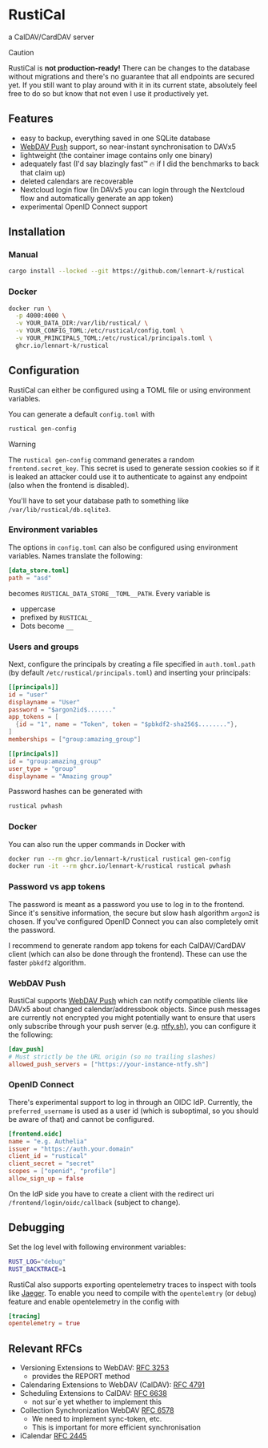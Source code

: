 # RustiCal

a CalDAV/CardDAV server

> [!CAUTION]
> RustiCal is **not production-ready!**
> There can be changes to the database without migrations and there's no guarantee that all endpoints are secured yet.
> If you still want to play around with it in its current state, absolutely feel free to do so but know that not even I use it productively yet.

## Features

- easy to backup, everything saved in one SQLite database
- [WebDAV Push](https://github.com/bitfireAT/webdav-push/) support, so near-instant synchronisation to DAVx5
- lightweight (the container image contains only one binary)
- adequately fast (I'd say blazingly fast™ :fire: if I did the benchmarks to back that claim up)
- deleted calendars are recoverable
- Nextcloud login flow (In DAVx5 you can login through the Nextcloud flow and automatically generate an app token)
- experimental OpenID Connect support

## Installation

### Manual

```sh
cargo install --locked --git https://github.com/lennart-k/rustical
```

### Docker

```sh
docker run \
  -p 4000:4000 \
  -v YOUR_DATA_DIR:/var/lib/rustical/ \
  -v YOUR_CONFIG_TOML:/etc/rustical/config.toml \
  -v YOUR_PRINCIPALS_TOML:/etc/rustical/principals.toml \
  ghcr.io/lennart-k/rustical
```

## Configuration

RustiCal can either be configured using a TOML file or using environment variables.

You can generate a default `config.toml` with

```sh
rustical gen-config
```

> [!WARNING]
> The `rustical gen-config` command generates a random `frontend.secret_key`.
> This secret is used to generate session cookies so if it is leaked an attacker could use it to authenticate to against any endpoint (also when the frontend is disabled).

You'll have to set your database path to something like `/var/lib/rustical/db.sqlite3`.

### Environment variables

The options in `config.toml` can also be configured using environment variables. Names translate the following:

```toml
[data_store.toml]
path = "asd"
```

becomes `RUSTICAL_DATA_STORE__TOML__PATH`.
Every variable is

- uppercase
- prefixed by `RUSTICAL_`
- Dots become `__`

### Users and groups

Next, configure the principals by creating a file specified in `auth.toml.path` (by default `/etc/rustical/principals.toml`) and inserting your principals:

```toml
[[principals]]
id = "user"
displayname = "User"
password = "$argon2id$......."
app_tokens = [
  {id = "1", name = "Token", token = "$pbkdf2-sha256$........"},
]
memberships = ["group:amazing_group"]

[[principals]]
id = "group:amazing_group"
user_type = "group"
displayname = "Amazing group"
```

Password hashes can be generated with

```sh
rustical pwhash
```

### Docker

You can also run the upper commands in Docker with

```sh
docker run --rm ghcr.io/lennart-k/rustical rustical gen-config
docker run -it --rm ghcr.io/lennart-k/rustical rustical pwhash
```

### Password vs app tokens

The password is meant as a password you use to log in to the frontend.
Since it's sensitive information,
the secure but slow hash algorithm `argon2` is chosen.
If you've configured OpenID Connect you can also completely omit the password.

I recommend to generate random app tokens for each CalDAV/CardDAV client (which can also be done through the frontend).
These can use the faster `pbkdf2` algorithm.

### WebDAV Push

RustiCal supports [WebDAV Push](https://github.com/bitfireAT/webdav-push/) which can notify compatible clients like DAVx5 about changed calendar/addressbook objects.
Since push messages are currently not encrypted you might potentially want to ensure that users only subscribe through your push server (e.g. [ntfy.sh](https://ntfy.sh/)), you can configure it the following:

```toml
[dav_push]
# Must strictly be the URL origin (so no trailing slashes)
allowed_push_servers = ["https://your-instance-ntfy.sh"]
```

### OpenID Connect

There's experimental support to log in through an OIDC IdP.
Currently, the `preferred_username` is used as a user id (which is suboptimal, so you should be aware of that) and cannot be configured.

```toml
[frontend.oidc]
name = "e.g. Authelia"
issuer = "https://auth.your.domain"
client_id = "rustical"
client_secret = "secret"
scopes = ["openid", "profile"]
allow_sign_up = false
```

On the IdP side you have to create a client with the redirect uri `/frontend/login/oidc/callback` (subject to change).

## Debugging

Set the log level with following environment variables:

```sh
RUST_LOG="debug"
RUST_BACKTRACE=1
```

RustiCal also supports exporting opentelemetry traces to inspect with tools like [Jaeger](https://www.jaegertracing.io/).
To enable you need to compile with the `opentelemtry` (or `debug`) feature and enable opentelemetry in the config with

```toml
[tracing]
opentelemetry = true
```

## Relevant RFCs

- Versioning Extensions to WebDAV: [RFC 3253](https://datatracker.ietf.org/doc/html/rfc3253)
  - provides the REPORT method
- Calendaring Extensions to WebDAV (CalDAV): [RFC 4791](https://datatracker.ietf.org/doc/html/rfc4791)
- Scheduling Extensions to CalDAV: [RFC 6638](https://datatracker.ietf.org/doc/html/rfc6638)
  - not sur`e yet whether to implement this
- Collection Synchronization WebDAV [RFC 6578](https://datatracker.ietf.org/doc/html/rfc6578)
  - We need to implement sync-token, etc.
  - This is important for more efficient synchronisation
- iCalendar [RFC 2445](https://datatracker.ietf.org/doc/html/rfc2445#section-3.10)
